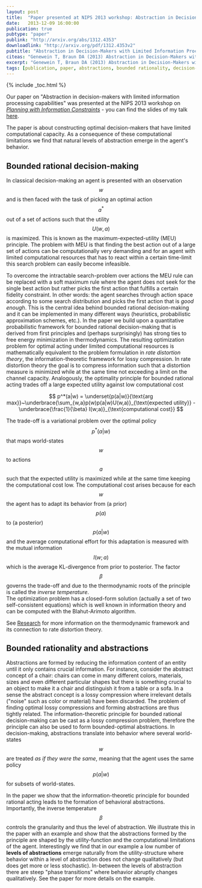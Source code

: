 ```yaml
---
layout: post
title:  "Paper presented at NIPS 2013 workshop: Abstraction in Decision-Makers with Limited Information Processing Capabilities"
date:   2013-12-09 16:00:00
publication: true
pubtype: "paper"
publink: "http://arxiv.org/abs/1312.4353"
downloadlink: "http://arxiv.org/pdf/1312.4353v2"
pubtitle: "Abstraction in Decision-Makers with Limited Information Processing Capabilities"
citeas: "Genewein T, Braun DA (2013) Abstraction in Decision-Makers with Limited Information Processing Capabilities, NIPS 2013 workshop on Planning with Information Constraints"
excerpt: "Genewein T, Braun DA (2013) Abstraction in Decision-Makers with Limited Information Processing Capabilities."
tags: [publication, paper, abstractions, bounded rationality, decision-making, free energy]
---
```

{% include _toc.html %}

Our paper on "Abstraction in decision-makers with limited information processing capabilities" was presented at the NIPS 2013 workshop on [*Planning with Information Constraints*](https://old.nips.cc/Conferences/2013/Program/event.php?ID=3723) - you can find the slides of my talk [here](/Talk-NIPS-workshop-abstractions/).

The paper is about constructing optimal decision-makers that have limited computational capacity. As a consequence of these computational limitations we find that natural levels of abstraction emerge in the agent's behavior.

## Bounded rational decision-making
In classical decision-making an agent is presented with an observation $$w$$ and is then faced with the task of picking an optimal action $$a^*$$ out of a set of actions such that the utility $$U(w,a)$$ is maximized. This is known as the maximum-expected-utility (MEU) principle. The problem with MEU is that finding the best action out of a large set of actions can be computationally very demanding and for an agent with limited computational resources that has to react within a certain time-limit this search problem can easily become infeasible.

To overcome the intractable search-problem over actions the MEU rule can be replaced with a soft maximum rule where the agent does not seek for the single best action but rather picks the first action that fulfills a certain fidelity constraint. In other words: the agent searches through action space according to some search distribution and picks the first action that is *good enough*. This is the central idea behind bounded rational decision-making and it can be implemented in many different ways (heuristics, probabilistic approximation schemes, etc.). In the paper we build upon a quantitative probabilistic framework for bounded rational decision-making that is derived from first principles and (perhaps surprisingly) has strong ties to free energy minimization in thermodynamics. The resulting optimization problem for optimal acting under limited computational resources is mathematically equivalent to the problem formulation in *rate distortion theory*, the information-theoretic framework for lossy compression. In rate distortion theory the goal is to compress information such that a distortion measure is minimized while at the same time not exceeding a limit on the channel capacity. Analogously, the optimality principle for bounded rational acting trades off a large expected utility against low computational cost

$$
p^*(a|w) = \underset{p(a|w)}{\text{arg max}}~\underbrace{\sum_{w,a}p(w)p(a|w)U(w,a)}_{\text{expected utility}} - \underbrace{\frac{1}{\beta} I(w;a)}_{\text{computational cost}}
$$

The trade-off is a variational problem over the optimal policy $$p^*(a|w)$$ that maps world-states $$w$$ to actions $$a$$ such that the expected utility is maximized while at the same time keeping the computational cost low. The computational cost arises because for each $$w$$ the agent has to adapt its behavior from (a prior) $$p(a)$$ to (a posterior) $$p(a|w)$$ and the average computational effort for this adaptation is measured with the mutual information $$I(w;a)$$ which is the average KL-divergence from prior to posterior. The factor $$\beta$$ governs the trade-off and due to the thermodynamic roots of the principle is called the *inverse temperature*.  
The optimization problem has a closed-form solution (actually a set of two self-consistent equations) which is well known in information theory and can be computed with the Blahut-Arimoto algorithm.

See [Research](/Research/) for more information on the thermodynamic framework and its connection to rate distortion theory.


## Bounded rationality and abstractions
Abstractions are formed by reducing the information content of an entity until it only contains crucial information. For instance, consider the abstract concept of a chair: chairs can come in many different colors, materials, sizes and even different particular shapes but there is something crucial to an object to make it a chair and distinguish it from a table or a sofa. In a sense the abstract concept is a lossy compression where irrelevant details ("noise" such as color or material) have been discarded. The problem of finding optimal lossy compressions and forming abstractions are thus tightly related. The information-theoretic principle for bounded rational decision-making can be cast as a lossy compression problem, therefore the principle can also be used to form bounded-optimal abstractions. In decision-making, abstractions translate into behavior where several world-states $$w$$ are treated *as if they were the same*, meaning that the agent uses the same policy $$p(a|w)$$ for subsets of world-states.

In the paper we show that the information-theoretic principle for bounded rational acting leads to the formation of behavioral abstractions. Importantly, the inverse temperature $$\beta$$ controls the granularity and thus the level of abstraction. We illustrate this in the paper with an example and show that the abstractions formed by the principle are shaped by the utility-function and the computational limitations of the agent. Interestingly we find that in our example a low number of **levels of abstractions** emerge naturally from the utility-structure where behavior within a level of abstraction does not change qualitatively (but does get more or less stochastic). In-between the levels of abstraction there are steep "phase transitions" where behavior abruptly changes qualitatively. See the paper for more details on the example.

